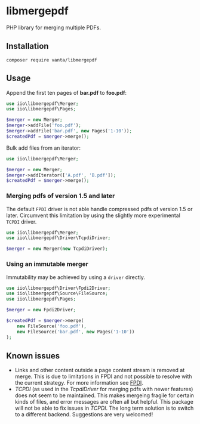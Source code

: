 # libmergepdf

PHP library for merging multiple PDFs.

## Installation

```shell
composer require vanta/libmergepdf
```

## Usage

Append the first ten pages of **bar.pdf** to **foo.pdf**:

```php
use iio\libmergepdf\Merger;
use iio\libmergepdf\Pages;

$merger = new Merger;
$merger->addFile('foo.pdf');
$merger->addFile('bar.pdf', new Pages('1-10'));
$createdPdf = $merger->merge();
```

Bulk add files from an iterator:

```php
use iio\libmergepdf\Merger;

$merger = new Merger;
$merger->addIterator(['A.pdf', 'B.pdf']);
$createdPdf = $merger->merge();
```

### Merging pdfs of version 1.5 and later

The default `FPDI` driver is not able handle compressed pdfs of version 1.5 or later.
Circumvent this limitation by using the slightly more experimental `TCPDI` driver.

```php
use iio\libmergepdf\Merger;
use iio\libmergepdf\Driver\TcpdiDriver;

$merger = new Merger(new TcpdiDriver);
```

### Using an immutable merger

Immutability may be achieved by using a `driver` directly.

```php
use iio\libmergepdf\Driver\Fpdi2Driver;
use iio\libmergepdf\Source\FileSource;
use iio\libmergepdf\Pages;

$merger = new Fpdi2Driver;

$createdPdf = $merger->merge(
    new FileSource('foo.pdf'),
    new FileSource('bar.pdf', new Pages('1-10'))
);
```

## Known issues

* Links and other content outside a page content stream is removed at merge.
  This is due to limitations in FPDI and not possible to resolve with the
  current strategy. For more information see [FPDI](https://www.setasign.com/support/faq/fpdi/after-importing-a-page-all-links-are-gone/#question-84).
* _TCPDI_ (as used in the _TcpdiDriver_ for merging pdfs with newer features)
  does not seem to be maintained. This makes mergeing fragile for certain kinds
  of files, and error messages are often all but helpful. This package will not
  be able to fix issues in _TCPDI_. The long term solution is to switch
  to a different backend. Suggestions are very welcomed!
